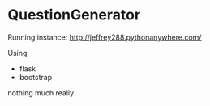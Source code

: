 # QuestionGenerator

Running instance: http://jeffrey288.pythonanywhere.com/

Using:
- flask
- bootstrap

nothing much really
